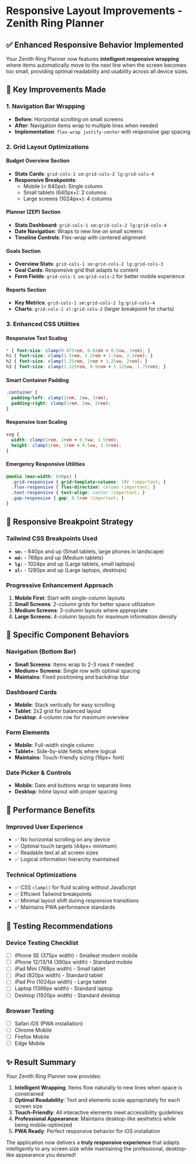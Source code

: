 # Responsive Layout Improvements - Zenith Ring Planner

## ✅ Enhanced Responsive Behavior Implemented

Your Zenith Ring Planner now features **intelligent responsive wrapping** where items automatically move to the next line when the screen becomes too small, providing optimal readability and usability across all device sizes.

## 🔄 Key Improvements Made

### 1. **Navigation Bar Wrapping**
- **Before**: Horizontal scrolling on small screens
- **After**: Navigation items wrap to multiple lines when needed
- **Implementation**: `flex-wrap justify-center` with responsive gap spacing

### 2. **Grid Layout Optimizations**

#### **Budget Overview Section**
- **Stats Cards**: `grid-cols-1 sm:grid-cols-2 lg:grid-cols-4`
- **Responsive Breakpoints**: 
  - Mobile (< 640px): Single column
  - Small tablets (640px+): 2 columns
  - Large screens (1024px+): 4 columns

#### **Planner (ZEP) Section**
- **Stats Dashboard**: `grid-cols-1 sm:grid-cols-2 lg:grid-cols-4`
- **Date Navigation**: Wraps to new line on small screens
- **Timeline Controls**: Flex-wrap with centered alignment

#### **Goals Section**
- **Overview Stats**: `grid-cols-1 sm:grid-cols-2 lg:grid-cols-3`
- **Goal Cards**: Responsive grid that adapts to content
- **Form Fields**: `grid-cols-1 sm:grid-cols-2` for better mobile experience

#### **Reports Section**
- **Key Metrics**: `grid-cols-1 sm:grid-cols-2 lg:grid-cols-4`
- **Charts**: `grid-cols-1 xl:grid-cols-2` (larger breakpoint for charts)

### 3. **Enhanced CSS Utilities**

#### **Responsive Text Scaling**
```css
* { font-size: clamp(0.875rem, 0.8rem + 0.5vw, 1rem); }
h1 { font-size: clamp(1.5rem, 1.2rem + 1.5vw, 2.5rem); }
h2 { font-size: clamp(1.25rem, 1rem + 1.25vw, 2rem); }
h3 { font-size: clamp(1.125rem, 0.9rem + 1.125vw, 1.75rem); }
```

#### **Smart Container Padding**
```css
.container {
  padding-left: clamp(1rem, 2vw, 2rem);
  padding-right: clamp(1rem, 2vw, 2rem);
}
```

#### **Responsive Icon Scaling**
```css
svg {
  width: clamp(1rem, 1rem + 0.5vw, 1.5rem);
  height: clamp(1rem, 1rem + 0.5vw, 1.5rem);
}
```

#### **Emergency Responsive Utilities**
```css
@media (max-width: 640px) {
  .grid-responsive { grid-template-columns: 1fr !important; }
  .flex-responsive { flex-direction: column !important; }
  .text-responsive { text-align: center !important; }
  .gap-responsive { gap: 0.5rem !important; }
}
```

## 📱 Responsive Breakpoint Strategy

### **Tailwind CSS Breakpoints Used**
- **`sm:`** - 640px and up (Small tablets, large phones in landscape)
- **`md:`** - 768px and up (Medium tablets)
- **`lg:`** - 1024px and up (Large tablets, small laptops)
- **`xl:`** - 1280px and up (Large laptops, desktops)

### **Progressive Enhancement Approach**
1. **Mobile First**: Start with single-column layouts
2. **Small Screens**: 2-column grids for better space utilization
3. **Medium Screens**: 3-column layouts where appropriate
4. **Large Screens**: 4-column layouts for maximum information density

## 🎯 Specific Component Behaviors

### **Navigation (Bottom Bar)**
- **Small Screens**: Items wrap to 2-3 rows if needed
- **Medium+ Screens**: Single row with optimal spacing
- **Maintains**: Fixed positioning and backdrop blur

### **Dashboard Cards**
- **Mobile**: Stack vertically for easy scrolling
- **Tablet**: 2x2 grid for balanced layout
- **Desktop**: 4-column row for maximum overview

### **Form Elements**
- **Mobile**: Full-width single column
- **Tablet+**: Side-by-side fields where logical
- **Maintains**: Touch-friendly sizing (16px+ font)

### **Date Picker & Controls**
- **Mobile**: Date and buttons wrap to separate lines
- **Desktop**: Inline layout with proper spacing

## 🚀 Performance Benefits

### **Improved User Experience**
- ✅ No horizontal scrolling on any device
- ✅ Optimal touch targets (44px+ minimum)
- ✅ Readable text at all screen sizes
- ✅ Logical information hierarchy maintained

### **Technical Optimizations**
- ✅ CSS `clamp()` for fluid scaling without JavaScript
- ✅ Efficient Tailwind breakpoints
- ✅ Minimal layout shift during responsive transitions
- ✅ Maintains PWA performance standards

## 🔧 Testing Recommendations

### **Device Testing Checklist**
- [ ] iPhone SE (375px width) - Smallest modern mobile
- [ ] iPhone 12/13/14 (390px width) - Standard mobile
- [ ] iPad Mini (768px width) - Small tablet
- [ ] iPad (820px width) - Standard tablet
- [ ] iPad Pro (1024px width) - Large tablet
- [ ] Laptop (1366px width) - Standard laptop
- [ ] Desktop (1920px width) - Standard desktop

### **Browser Testing**
- [ ] Safari iOS (PWA installation)
- [ ] Chrome Mobile
- [ ] Firefox Mobile
- [ ] Edge Mobile

## ✨ Result Summary

Your Zenith Ring Planner now provides:

1. **Intelligent Wrapping**: Items flow naturally to new lines when space is constrained
2. **Optimal Readability**: Text and elements scale appropriately for each screen size
3. **Touch-Friendly**: All interactive elements meet accessibility guidelines
4. **Professional Appearance**: Maintains desktop-like aesthetics while being mobile-optimized
5. **PWA Ready**: Perfect responsive behavior for iOS installation

The application now delivers a **truly responsive experience** that adapts intelligently to any screen size while maintaining the professional, desktop-like appearance you desired!
